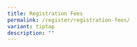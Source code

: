 ```yaml
---
title: Registration Fees
permalink: /register/registration-fees/
variant: tiptap
description: ""
---
```

<p></p>